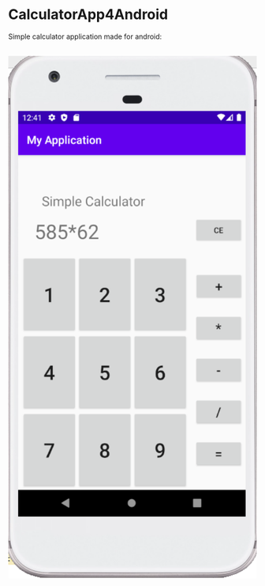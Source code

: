 # CalculatorApp4Android
Simple calculator application made for android:


<br>
<div align = "center">
  <img src="Capture.PNG" width="750"/>
</div>
<br>
